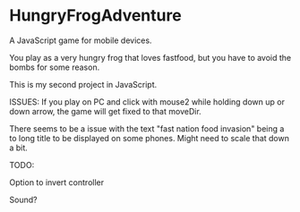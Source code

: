 # HungryFrogAdventure
A JavaScript game for mobile devices.

You play as a very hungry frog that loves fastfood,
but you have to avoid the bombs for some reason.

This is my second project in JavaScript.


ISSUES:
If you play on PC and click with mouse2 while holding down up or down arrow,
the game will get fixed to that moveDir.

There seems to be a issue with the text "fast nation food invasion" being
a to long title to be displayed on some phones. Might need to scale that down
a bit. 

TODO:

Option to invert controller

Sound?
